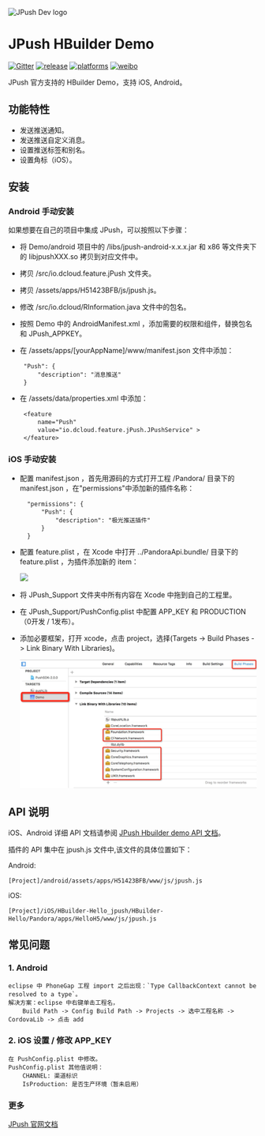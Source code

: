 ![JPush Dev logo](http://community.jpush.cn/uploads/default/original/1X/a1dbd54304178079e65cdc36810fdf528fdebe24.png)

# JPush HBuilder Demo

[![Gitter](https://badges.gitter.im/Join%20Chat.svg)](https://gitter.im/jpush/jpush-hbuilder-demo)
[![release](https://img.shields.io/badge/release-1.0.0-blue.svg)](https://github.com/jpush/jpush-hbuilder-demo/releases)
[![platforms](https://img.shields.io/badge/platforms-iOS%7CAndroid-lightgrey.svg)](https://github.com/jpush/jpush-hbuilder-demo)
[![weibo](https://img.shields.io/badge/weibo-JPush-blue.svg)](http://weibo.com/jpush?refer_flag=1001030101_&is_all=1)

JPush 官方支持的 HBuilder Demo，支持 iOS, Android。

## 功能特性
+ 发送推送通知。
+ 发送推送自定义消息。
+ 设置推送标签和别名。
+ 设置角标（iOS）。


## 安装

### Android 手动安装
如果想要在自己的项目中集成 JPush，可以按照以下步骤：
 - 将 Demo/android 项目中的 /libs/jpush-android-x.x.x.jar 和 x86 等文件夹下的 libjpushXXX.so 拷贝到对应文件中。
 - 拷贝 /src/io.dcloud.feature.jPush 文件夹。
 - 拷贝 /assets/apps/H51423BFB/js/jpush.js。
 - 修改 /src/io.dcloud/RInformation.java 文件中的包名。
 - 按照 Demo 中的 AndroidManifest.xml ，添加需要的权限和组件，替换包名和 JPush_APPKEY。
 - 在 /assets/apps/[yourAppName]/www/manifest.json 文件中添加：

        "Push": {
            "description": "消息推送"
        }

 - 在 /assets/data/properties.xml 中添加：

        <feature
            name="Push"
            value="io.dcloud.feature.jPush.JPushService" >
        </feature>


### iOS 手动安装
- 配置 manifest.json ，首先用源码的方式打开工程 /Pandora/ 目录下的 manifest.json ，在"permissions"中添加新的插件名称：

        "permissions": {
            "Push": {
        		"description": "极光推送插件"
        	}
        }

- 配置 feature.plist ，在 Xcode 中打开 ../PandoraApi.bundle/ 目录下的 feature.plist ，为插件添加新的 item：

    <img src="https://raw.githubusercontent.com/Yasashi/Yasashi.github.io/master/images/resource/blog01/01.png" width="700px"></img>

- 将 JPush_Support 文件夹中所有内容在 Xcode 中拖到自己的工程里。

- 在 JPush_Support/PushConfig.plist 中配置 APP_KEY 和 PRODUCTION （0开发 / 1发布）。

- 添加必要框架，打开 xcode，点击 project，选择(Targets -> Build Phases -> Link Binary With Libraries)。

    <img src="/iOS/HBuilder-Hello_jpush/HBuilder-Hello/img/01.png" width="700px"></img>

## API 说明

iOS、Android 详细 API 文档请参阅 [JPush Hbuilder demo API 文档](API/API.md)。

插件的 API 集中在 jpush.js 文件中,该文件的具体位置如下：

Android:

	[Project]/android/assets/apps/H51423BFB/www/js/jpush.js

iOS:

	[Project]/iOS/HBuilder-Hello_jpush/HBuilder-Hello/Pandora/apps/HelloH5/www/js/jpush.js



## 常见问题

### 1. Android

	eclipse 中 PhoneGap 工程 import 之后出现：`Type CallbackContext cannot be resolved to a type`。
	解决方案：eclipse 中右键单击工程名，
        Build Path -> Config Build Path -> Projects -> 选中工程名称 -> CordovaLib -> 点击 add

### 2. iOS 设置 / 修改 APP_KEY

    在 PushConfig.plist 中修改。
	PushConfig.plist 其他值说明：
    	CHANNEL: 渠道标识
    	IsProduction: 是否生产环境（暂未启用）


### 更多

 [JPush 官网文档](http://docs.jpush.io/)
